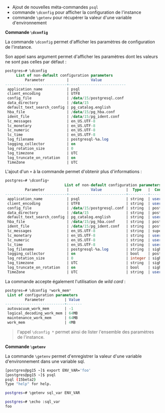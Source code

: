 <!--
Les commits sur ce sujet sont :

* https://git.postgresql.org/pg/commitdiff/33d3eeadb21d2268104840cfef6bc2226ddfc680
* https://git.postgresql.org/pg/commitdiff/3e707fbb4009e9ac1d0e8b78b7af9f3f03f4cf1a


Discussions :

* https://www.postgresql.org/message-id/E1mzO8j-0000Yy-WE@gemulon.postgresql.org
* https://www.postgresql.org/message-id/E1ncZPB-000n2a-R2@gemulon.postgresql.org

-->

<div class="slide-content">

* Ajout de nouvelles méta-commandes `psql`
* commande `\dconfig` pour afficher la configuration de l'instance
* commande `\getenv` pour récupérer la valeur d'une variable d'environnement

</div>

<div class="notes">

**Commande `\dconfig`**

La commande `\dconfig` permet d'afficher les paramètres de configuration de 
l'instance.

Son appel sans argument permet d'afficher les paramètres dont les valeurs ne sont
pas celles par défaut :

```sql
postgres=# \dconfig
     List of non-default configuration parameters
         Parameter          |          Value           
----------------------------+--------------------------
 application_name           | psql
 client_encoding            | UTF8
 config_file                | /data/15/postgresql.conf
 data_directory             | /data/15
 default_text_search_config | pg_catalog.english
 hba_file                   | /data/15/pg_hba.conf
 ident_file                 | /data/15/pg_ident.conf
 lc_messages                | en_US.UTF-8
 lc_monetary                | en_US.UTF-8
 lc_numeric                 | en_US.UTF-8
 lc_time                    | en_US.UTF-8
 log_filename               | postgresql-%a.log
 logging_collector          | on
 log_rotation_size          | 0
 log_timezone               | UTC
 log_truncate_on_rotation   | on
 TimeZone                   | UTC
```

L'ajout d'un `+` à la commande permet d'obtenir plus d'informations :

```sql
postgres=# \dconfig+
                           List of non-default configuration parameters
         Parameter          |          Value           |  Type   |  Context   | Access privileges 
----------------------------+--------------------------+---------+------------+-------------------
 application_name           | psql                     | string  | user       | 
 client_encoding            | UTF8                     | string  | user       | 
 config_file                | /data/15/postgresql.conf | string  | postmaster | 
 data_directory             | /data/15                 | string  | postmaster | 
 default_text_search_config | pg_catalog.english       | string  | user       | 
 hba_file                   | /data/15/pg_hba.conf     | string  | postmaster | 
 ident_file                 | /data/15/pg_ident.conf   | string  | postmaster | 
 lc_messages                | en_US.UTF-8              | string  | superuser  | 
 lc_monetary                | en_US.UTF-8              | string  | user       | 
 lc_numeric                 | en_US.UTF-8              | string  | user       | 
 lc_time                    | en_US.UTF-8              | string  | user       | 
 log_filename               | postgresql-%a.log        | string  | sighup     | 
 logging_collector          | on                       | bool    | postmaster | 
 log_rotation_size          | 0                        | integer | sighup     | 
 log_timezone               | UTC                      | string  | sighup     | 
 log_truncate_on_rotation   | on                       | bool    | sighup     | 
 TimeZone                   | UTC                      | string  | user       | 
```

La commande accepte également l'utilisation de _wild card_ :

```sql
postgres=# \dconfig *work_mem*
 List of configuration parameters
         Parameter         | Value 
---------------------------+-------
 autovacuum_work_mem       | -1
 logical_decoding_work_mem | 64MB
 maintenance_work_mem      | 64MB
 work_mem                  | 4MB
```

> l'appel `\dconfig *` permet ainsi de lister l'ensemble des paramètres 
> de l'instance.

**Commande `\getenv`**

La commande `\getenv` permet d'enregistrer la valeur d'une variable
d'environnement dans une variable sql.

```sh
[postgres@pg15 ~]$ export ENV_VAR='foo'
[postgres@pg15 ~]$ psql
psql (15beta2)
Type "help" for help.

postgres=# \getenv sql_var ENV_VAR

postgres=# \echo :sql_var
foo
```

</div>